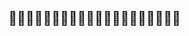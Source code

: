## 🤔🤔🤔🤔🤔🤔🤔🤔🤔🤔🤔🤔🤔🤔🤔🤔🤔🤔🤔🤔

<!--
**dacryorrhoea/dacryorrhoea** is a ✨ _special_ ✨ repository because its `README.md` (this file) appears on your GitHub profile.

Here are some ideas to get you started:

- 🔭 I’m currently working on ...
- 🌱 I’m currently learning ...
- 👯 I’m looking to collaborate on ...
- 🤔 I’m looking for help with ...
- 💬 Ask me about ...
- 📫 How to reach me: ...
- 😄 Pronouns: ...
- ⚡ Fun fact: ...
-->
